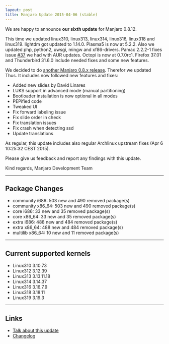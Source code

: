 ```yaml
---
layout: post
title: Manjaro Update 2015-04-06 (stable)
---
```


We are happy to announce **our sixth update** for Manjaro 0.8.12.

This time we updated linux310, linux313, linux314, linux316, linux318 and linux319. lightdm got updated to 1.14.0. Plasma5 is now at 5.2.2. Also we updated php, python2, uwsgi, mingw and xf86-drivers. Pamac 2.2.2-1 fixes issue [#37](https://github.com/manjaro/pamac/issues/37) we had with AUR updates. Octopi is now at 0.7.0rc1. Firefox 37.01 and Thunderbird 31.6.0 include needed fixes and some new features.

We decided to do [another Manjaro 0.8.x release](http://sourceforge.net/projects/manjarotest/files/0.8.13/). Therefor we updated Thus. It includes now followed new features and fixes:

* Added new slides by David Linares
* LUKS support in advanced mode (manual partitioning)
* Bootloader installation is now optional in all modes
* PEPified code
* Tweaked UI
* Fix forward labeling issue
* Fix slide order in check
* Fix translation issues
* Fix crash when detecting ssd
* Update translations

As regular, this update includes also regular Archlinux upstream fixes (Apr 6 10:25:32 CEST 2015).

Please give us feedback and report any findings with this update.

Kind regards,
Manjaro Development Team

----

## Package Changes

* community i686:  503 new and 490 removed package(s)
* community x86_64:  503 new and 490 removed package(s)
* core i686:  33 new and 35 removed package(s)
* core x86_64:  33 new and 35 removed package(s)
* extra i686:  488 new and 484 removed package(s)
* extra x86_64:  488 new and 484 removed package(s)
* multilib x86_64:  10 new and 11 removed package(s)

----

## Current supported kernels

* Linux310 3.10.73
* Linux312 3.12.39
* Linux313 3.13.11.18
* Linux314 3.14.37
* Linux316 3.16.7.9
* Linux318 3.18.11
* Linux319 3.19.3

----

## Links

* [Talk about this update](https://forum.manjaro.org/index.php?topic=21833.0)
* [Changelog](https://lists.manjaro.org/pipermail/manjaro-packages/Week-of-Mon-20150406/003005.html)
